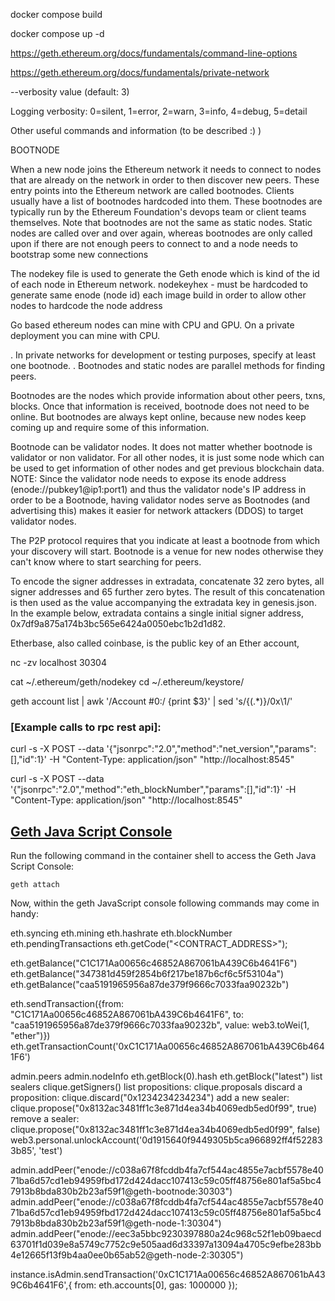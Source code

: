 docker compose build

docker compose up -d

https://geth.ethereum.org/docs/fundamentals/command-line-options

https://geth.ethereum.org/docs/fundamentals/private-network


--verbosity value    (default: 3)

Logging verbosity: 0=silent, 1=error, 2=warn, 3=info, 4=debug, 5=detail


Other useful commands and information (to be described :) )

BOOTNODE

When a new node joins the Ethereum network it needs to connect to nodes that are already on the network in order to then discover new peers.
These entry points into the Ethereum network are called bootnodes. Clients usually have a list of bootnodes hardcoded into them.
These bootnodes are typically run by the Ethereum Foundation's devops team or client teams themselves.
Note that bootnodes are not the same as static nodes. Static nodes are called over and over again,
whereas bootnodes are only called upon if there are not enough peers to connect to and a node needs to bootstrap some new connections

The nodekey file is used to generate the Geth enode which is kind of the id of each node in Ethereum network.
nodekeyhex - must be hardcoded to generate same enode (node id) each image build in order to allow other nodes to hardcode the node address

Go based ethereum nodes can mine with CPU and GPU. On a private deployment you can mine with CPU.

. In private networks for development or testing purposes, specify at least one bootnode.
. Bootnodes and static nodes are parallel methods for finding peers.

Bootnodes are the nodes which provide information about other peers, txns, blocks. Once that information is received,
bootnode does not need to be online. But bootnodes are always kept online,
because new nodes keep coming up and require some of this information.

Bootnode can be validator nodes. It does not matter whether bootnode is validator or non validator.
For all other nodes, it is just some node which can be used to get information of other nodes and get previous blockchain data.
NOTE: Since the validator node needs to expose its enode address (enode://pubkey1@ip1:port1) and thus the validator node's IP address in order to be a Bootnode,
having validator nodes serve as Bootnodes (and advertising this) makes it easier for network attackers (DDOS) to target validator nodes.

The P2P protocol requires that you indicate at least a bootnode from which your discovery will start.
Bootnode is a venue for new nodes otherwise they can't know where to start searching for peers.

To encode the signer addresses in extradata, concatenate 32 zero bytes, all signer addresses and 65 further zero bytes.
The result of this concatenation is then used as the value accompanying the extradata key in genesis.json.
In the example below, extradata contains a single initial signer address, 0x7df9a875a174b3bc565e6424a0050ebc1b2d1d82.

Etherbase, also called coinbase, is the public key of an Ether account,


nc -zv localhost 30304

cat ~/.ethereum/geth/nodekey
cd ~/.ethereum/keystore/

geth account list | awk '/Account #0:/ {print $3}' | sed 's/{\(.*\)}/0x\1/'

### [Example calls to rpc rest api]:
curl -s -X POST --data '{"jsonrpc":"2.0","method":"net_version","params":[],"id":1}' -H "Content-Type: application/json" "http://localhost:8545"

curl -s -X POST --data '{"jsonrpc":"2.0","method":"eth_blockNumber","params":[],"id":1}' -H "Content-Type: application/json" "http://localhost:8545"


## [Geth Java Script Console](#console)
Run the following command in the container shell to access the Geth Java Script Console:
```
geth attach
```
Now, within the geth JavaScript console following commands may come in handy:

eth.syncing
eth.mining
eth.hashrate
eth.blockNumber
eth.pendingTransactions
eth.getCode("<CONTRACT_ADDRESS>");

eth.getBalance("C1C171Aa00656c46852A867061bA439C6b4641F6")
eth.getBalance("347381d459f2854b6f217be187b6cf6c5f53104a")
eth.getBalance("caa5191965956a87de379f9666c7033faa90232b")

eth.sendTransaction({from: "C1C171Aa00656c46852A867061bA439C6b4641F6", to: "caa5191965956a87de379f9666c7033faa90232b", value: web3.toWei(1, "ether")})
eth.getTransactionCount('0xC1C171Aa00656c46852A867061bA439C6b4641F6')

admin.peers
admin.nodeInfo
eth.getBlock(0).hash
eth.getBlock("latest")
list sealers clique.getSigners()
list propositions: clique.proposals
discard a proposition: clique.discard("0x1234234234234")
add a new sealer: clique.propose("0x8132ac3481ff1c3e871d4ea34b4069edb5ed0f99", true)
remove a sealer: clique.propose("0x8132ac3481ff1c3e871d4ea34b4069edb5ed0f99", false)
web3.personal.unlockAccount('0d1915640f9449305b5ca966892ff4f522833b85', 'test')

admin.addPeer("enode://c038a67f8fcddb4fa7cf544ac4855e7acbf5578e4071ba6d57cd1eb94959fbd172d424dacc107413c59c05ff48756e801af5a5bc47913b8bda830b2b23af59f1@geth-bootnode:30303")
admin.addPeer("enode://c038a67f8fcddb4fa7cf544ac4855e7acbf5578e4071ba6d57cd1eb94959fbd172d424dacc107413c59c05ff48756e801af5a5bc47913b8bda830b2b23af59f1@geth-node-1:30304")
admin.addPeer("enode://eec3a5bbc9230397880a24c968c52f1eb09baecd63701f1d039e8a5749c7752c9e505aad6d33397a13094a4705c9efbe283bb4e12665f13f9b4aa0ee0b65ab52@geth-node-2:30305")


instance.isAdmin.sendTransaction('0xC1C171Aa00656c46852A867061bA439C6b4641F6',{ from: eth.accounts[0], gas: 1000000 });